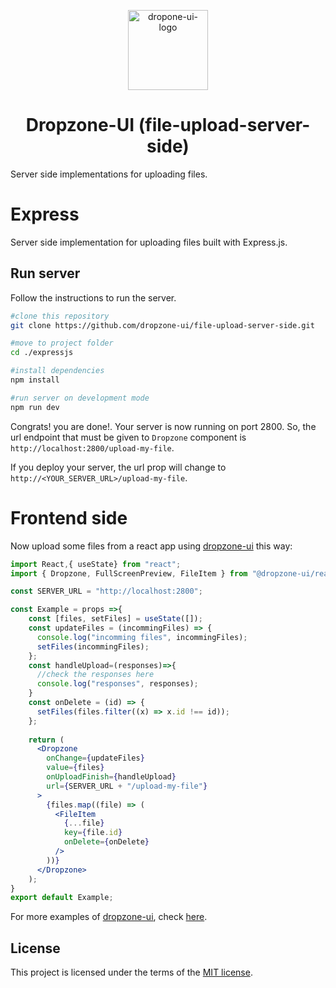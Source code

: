 <p align="center">
<img align="center" with="128px" height="128px" src="https://user-images.githubusercontent.com/43678736/132112022-0ca409ae-cca2-43c8-be89-110376260a3f.png" alt="dropone-ui-logo">

<h1 align="center">  Dropzone-UI (file-upload-server-side)</h1>
Server side implementations for uploading files.

</p>

# Express
Server side implementation for uploading files built with Express.js.


## Run server
Follow the instructions to run the server.

```sh
#clone this repository
git clone https://github.com/dropzone-ui/file-upload-server-side.git

#move to project folder
cd ./expressjs

#install dependencies
npm install

#run server on development mode
npm run dev
```

Congrats! you are done!. Your server is now running on port 2800. 
So, the url endpoint that must be given to `Dropzone` component is `http://localhost:2800/upload-my-file`.

If you deploy your server, the url prop will change to `http://<YOUR_SERVER_URL>/upload-my-file`.

# Frontend side
Now upload some files from a react app using [dropzone-ui](https://www.npmjs.com/package/@dropzone-ui/react) this way:

```jsx
import React,{ useState} from "react";
import { Dropzone, FullScreenPreview, FileItem } from "@dropzone-ui/react";

const SERVER_URL = "http://localhost:2800";

const Example = props =>{
    const [files, setFiles] = useState([]);
    const updateFiles = (incommingFiles) => {
      console.log("incomming files", incommingFiles);
      setFiles(incommingFiles);
    };
    const handleUpload=(responses)=>{
      //check the responses here
      console.log("responses", responses);
    }
    const onDelete = (id) => {
      setFiles(files.filter((x) => x.id !== id));
    };
 
    return (
      <Dropzone
        onChange={updateFiles}
        value={files}
        onUploadFinish={handleUpload}
        url={SERVER_URL + "/upload-my-file"}
      >
        {files.map((file) => (
          <FileItem
            {...file}
            key={file.id}
            onDelete={onDelete}
          />
        ))}
      </Dropzone>
    );
}
export default Example;
```

For more examples of [dropzone-ui](https://www.npmjs.com/package/@dropzone-ui/react), check [here](https://www.npmjs.com/package/@dropzone-ui/react#Usage-and-examples).

## License

This project is licensed under the terms of the
[MIT license](/LICENSE).
